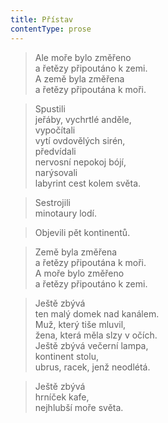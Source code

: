 ```yaml
---
title: Přístav
contentType: prose
---
```


> Ale moře bylo změřeno  
> a řetězy připoutáno k zemi.  
> A země byla změřena  
> a řetězy připoutána k moři.

  

> Spustili  
> jeřáby, vychrtlé anděle,  
> vypočítali  
> vytí ovdovělých sirén,  
> předvídali  
> nervosní nepokoj bójí,  
> narýsovali  
> labyrint cest kolem světa.

  

> Sestrojili  
> minotaury lodí.

  

> Objevili pět kontinentů.

  

> Země byla změřena  
> a řetězy připoutána k moři.  
> A moře bylo změřeno  
> a řetězy připoutáno k zemi.

  

> Ještě zbývá  
> ten malý domek nad kanálem.  
> Muž, který tiše mluvil,  
> žena, která měla slzy v očích.  
> Ještě zbývá večerní lampa,  
> kontinent stolu,  
> ubrus, racek, jenž neodlétá.

  

> Ještě zbývá  
> hrníček kafe,  
> nejhlubší moře světa.
